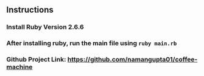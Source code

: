 ## Instructions

### Install Ruby Version 2.6.6
### After installing ruby, run the main file using `ruby main.rb`

### Github Project Link: https://github.com/namangupta01/coffee-machine
